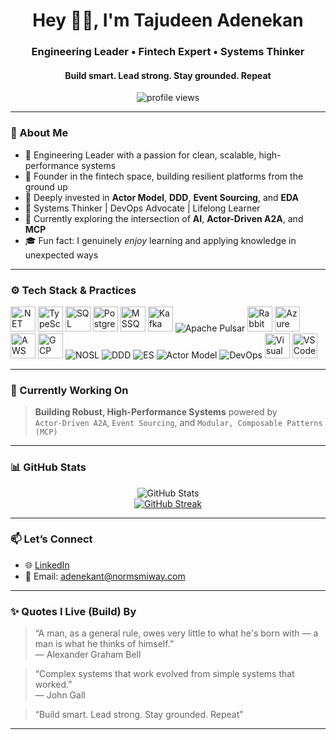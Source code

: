 <h1 align="center">Hey 👋🏾, I'm Tajudeen Adenekan</h1>
<h3 align="center">Engineering Leader • Fintech Expert • Systems Thinker</h3>
<h4 align="center">Build smart. Lead strong. Stay grounded. Repeat</h4>

<p align="center">
  <img src="https://komarev.com/ghpvc/?username=TajudeenAdenekan&label=Profile%20views&color=0e75b6&style=flat" alt="profile views" />
</p>

---

### 🧠 About Me

- 🧭 Engineering Leader with a passion for clean, scalable, high-performance systems  
- 🏦 Founder in the fintech space, building resilient platforms from the ground up  
- 🔄 Deeply invested in **Actor Model**, **DDD**, **Event Sourcing**, and **EDA**  
- 🧱 Systems Thinker | DevOps Advocate | Lifelong Learner  
- 🤖 Currently exploring the intersection of **AI**, **Actor-Driven A2A**, and **MCP**  
- 🎓 Fun fact: I genuinely *enjoy* learning and applying knowledge in unexpected ways  

---

### ⚙️ Tech Stack & Practices

<p align="left">
  <!-- Languages / Core Stack -->
  <img src="https://cdn.jsdelivr.net/gh/devicons/devicon/icons/dotnetcore/dotnetcore-original.svg" width="40" height="40" alt=".NET Core"/>
  <img src="https://cdn.jsdelivr.net/gh/devicons/devicon/icons/typescript/typescript-original.svg" width="40" height="40" alt="TypeScript"/>
  <img src="https://cdn.jsdelivr.net/gh/devicons/devicon/icons/sqlite/sqlite-original.svg" width="40" height="40" alt="SQL"/>
  <img src="https://cdn.jsdelivr.net/gh/devicons/devicon/icons/postgresql/postgresql-original.svg" width="40" height="40" alt="PostgreSQL"/>
  <img src="https://cdn.jsdelivr.net/gh/devicons/devicon/icons/microsoftsqlserver/microsoftsqlserver-plain.svg" width="40" height="40" alt="MSSQL"/>
  
  <!-- Messaging / Streaming -->
  <img src="https://cdn.jsdelivr.net/gh/devicons/devicon/icons/apachekafka/apachekafka-original.svg" width="40" height="40" alt="Kafka"/>
  <img src="https://img.shields.io/badge/Pulsar-%232C9DD1.svg?style=flat&logo=apachepulsar&logoColor=white" alt="Apache Pulsar"/>
  <img src="https://cdn.jsdelivr.net/gh/devicons/devicon/icons/rabbitmq/rabbitmq-original.svg" width="40" height="40" alt="RabbitMQ"/>
  
  <!-- Cloud Providers -->
  <img src="https://cdn.jsdelivr.net/gh/devicons/devicon/icons/azure/azure-original.svg" width="40" height="40" alt="Azure"/>
  <img src="https://cdn.jsdelivr.net/gh/devicons/devicon/icons/amazonwebservices/amazonwebservices-original.svg" width="40" height="40" alt="AWS"/>
  <img src="https://cdn.jsdelivr.net/gh/devicons/devicon/icons/googlecloud/googlecloud-original.svg" width="40" height="40" alt="GCP"/>

  <!-- Practices & Patterns -->
  <img src="https://img.shields.io/badge/NOSL-informational?style=flat&logo=data&logoColor=white&color=blue" alt="NOSL"/>
  <img src="https://img.shields.io/badge/DDD-%23007ACC.svg?style=flat&logoColor=white" alt="DDD"/>
  <img src="https://img.shields.io/badge/Event--Sourcing-%23f7931e.svg?style=flat&logoColor=white" alt="ES"/>
  <img src="https://img.shields.io/badge/Actor--Model-%236E4EAA.svg?style=flat&logoColor=white" alt="Actor Model"/>
  <img src="https://img.shields.io/badge/DevOps-%2300ADD8.svg?style=flat&logo=azuredevops&logoColor=white" alt="DevOps"/>
  
  <!-- Tooling -->
  <img src="https://cdn.jsdelivr.net/gh/devicons/devicon/icons/visualstudio/visualstudio-plain.svg" width="40" height="40" alt="Visual Studio"/>
  <img src="https://cdn.jsdelivr.net/gh/devicons/devicon/icons/vscode/vscode-original.svg" width="40" height="40" alt="VS Code"/>
</p>

---

### 🚀 Currently Working On

> **Building Robust, High-Performance Systems** powered by  
> `Actor-Driven A2A`, `Event Sourcing`, and `Modular, Composable Patterns (MCP)`

---

### 📊 GitHub Stats

<p align="center">
  <img src="https://github-readme-stats.vercel.app/api?username=normsmiway&show_icons=true&theme=react" alt="GitHub Stats" />
  <br />
 <a href="https://git.io/streak-stats"><img src="https://github-readme-streak-stats.herokuapp.com?user=Normsmiway&theme=dark&hide_border=true&border_radius=6.0&mode=weekly&exclude_days=Mon%2CTue" alt="GitHub Streak" /></a>
</p>

---

### 📫 Let’s Connect

- 🌐 [LinkedIn](https://www.linkedin.com/in/tajudeen-adenekan-762ba665/)
- 📧 Email: [adenekant@normsmiway.com](mailto:adenekant@normsmiway.com)

---

### ✨ Quotes I Live (Build) By

> “A man, as a general rule, owes very little to what he's born with — a man is what he thinks of himself.”  
> — Alexander Graham Bell

> “Complex systems that work evolved from simple systems that worked.”  
> — John Gall

> “Build smart. Lead strong. Stay grounded. Repeat”  

---
